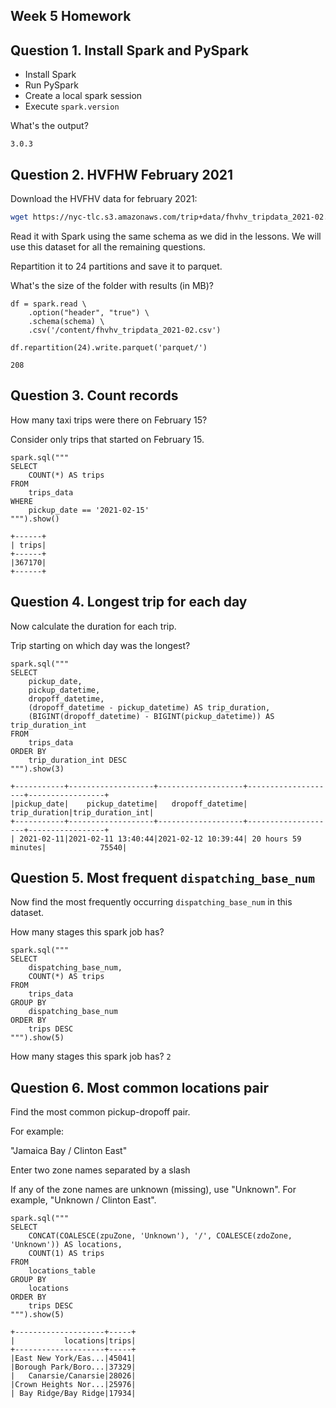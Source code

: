 ## Week 5 Homework
## Question 1. Install Spark and PySpark

* Install Spark
* Run PySpark
* Create a local spark session 
* Execute `spark.version`

What's the output?

```3.0.3```


## Question 2. HVFHW February 2021

Download the HVFHV data for february 2021:

```bash
wget https://nyc-tlc.s3.amazonaws.com/trip+data/fhvhv_tripdata_2021-02.csv
```

Read it with Spark using the same schema as we did 
in the lessons. We will use this dataset for all
the remaining questions.

Repartition it to 24 partitions and save it to
parquet.

What's the size of the folder with results (in MB)?

```
df = spark.read \
    .option("header", "true") \
    .schema(schema) \
    .csv('/content/fhvhv_tripdata_2021-02.csv')

df.repartition(24).write.parquet('parquet/')
```
```208```
## Question 3. Count records 

How many taxi trips were there on February 15?

Consider only trips that started on February 15.

```
spark.sql("""
SELECT 
    COUNT(*) AS trips
FROM 
    trips_data
WHERE 
    pickup_date == '2021-02-15'
""").show()
```
```
+------+
| trips|
+------+
|367170|
+------+
```
## Question 4. Longest trip for each day

Now calculate the duration for each trip.

Trip starting on which day was the longest? 

```
spark.sql("""
SELECT 
    pickup_date,
    pickup_datetime,
    dropoff_datetime,
    (dropoff_datetime - pickup_datetime) AS trip_duration,
    (BIGINT(dropoff_datetime) - BIGINT(pickup_datetime)) AS trip_duration_int
FROM 
    trips_data
ORDER BY 
    trip_duration_int DESC
""").show(3)
```

```
+-----------+-------------------+-------------------+--------------------+-----------------+
|pickup_date|    pickup_datetime|   dropoff_datetime|       trip_duration|trip_duration_int|
+-----------+-------------------+-------------------+--------------------+-----------------+
| 2021-02-11|2021-02-11 13:40:44|2021-02-12 10:39:44| 20 hours 59 minutes|            75540|
```
## Question 5. Most frequent `dispatching_base_num`

Now find the most frequently occurring `dispatching_base_num` 
in this dataset.

How many stages this spark job has?


```
spark.sql("""
SELECT 
    dispatching_base_num,
    COUNT(*) AS trips
FROM 
    trips_data
GROUP BY 
    dispatching_base_num
ORDER BY 
    trips DESC
""").show(5)
```
How many stages this spark job has?
```2```
## Question 6. Most common locations pair

Find the most common pickup-dropoff pair. 

For example:

"Jamaica Bay / Clinton East"

Enter two zone names separated by a slash

If any of the zone names are unknown (missing), use "Unknown". For example, "Unknown / Clinton East". 


```
spark.sql("""
SELECT 
    CONCAT(COALESCE(zpuZone, 'Unknown'), '/', COALESCE(zdoZone, 'Unknown')) AS locations,
    COUNT(1) AS trips
FROM 
    locations_table
GROUP BY 
    locations
ORDER BY 
    trips DESC
""").show(5)
```
```
+--------------------+-----+
|           locations|trips|
+--------------------+-----+
|East New York/Eas...|45041|
|Borough Park/Boro...|37329|
|   Canarsie/Canarsie|28026|
|Crown Heights Nor...|25976|
| Bay Ridge/Bay Ridge|17934|
```
